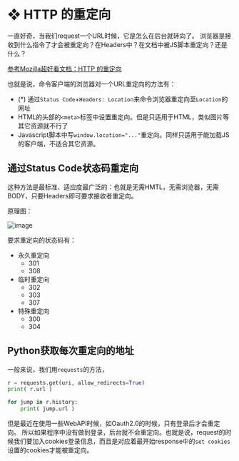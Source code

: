 # ❖ HTTP 的重定向

一直好奇，当我们request一个URL时候，它是怎么在后台就转向了。
浏览器是接收到什么指令了才会被重定向？在Headers中？在文档中被JS脚本重定向？还是什么？

[参考Mozilla超好看文档：HTTP 的重定向](https://developer.mozilla.org/zh-CN/docs/Web/HTTP/Redirections)

也就是说，命令客户端的浏览器对一个URL重定向的方法有：
- (*) 通过`Status Code`+`Headers: Location`来命令浏览器重定向至`Location`的网址
- HTML的头部的`<meta>`标签中设置重定向。但是只适用于HTML，类似图片等其它资源就不行了
- Javascript脚本中写`window.location="..."`重定向。同样只适用于能加载JS的客户端，不适合其它资源。


## 通过Status Code状态码重定向

这种方法是最标准、适应度最广泛的：也就是无需HMTL，无需浏览器，无需BODY，只要Headers即可要求接收者重定向。

原理图：

![image](https://user-images.githubusercontent.com/14041622/50381367-8e283d00-06c0-11e9-8cbe-ffc13d0f042f.png)

要求重定向的状态码有：
- 永久重定向
    - 301
    - 308
- 临时重定向
    - 302
    - 303
    - 307
- 特殊重定向
    - 300
    - 304


## Python获取每次重定向的地址

一般来说，我们用`requests`的方法，
```py
r = requests.get(uri, allow_redirects=True)
print( r.url )

for jump in r.history:
    print( jump.url )
```

但是最近在使用一些WebAPI时候，如Oauth2.0的时候，只有登录后才会重定向。
所以如果程序中没有做到登录，后台就不会重定向。也就是说，request的时候我们要加入cookies登录信息，而且是对应着最开始response中的`set cookies`设置的cookies才能被重定向。

```py

```
